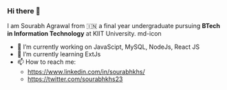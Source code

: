 ### Hi there 👋

I am Sourabh Agrawal from 🇮🇳 a final year undergraduate pursuing **BTech in Information Technology** at KIIT University.
md-icon
- 🔭 I’m currently working on JavaScipt, MySQL, NodeJs, React JS
- 🌱 I’m currently learning ExtJs
- 📫 How to reach me:  
  - https://www.linkedin.com/in/sourabhkhs/
  - https://twitter.com/sourabhkhs23
